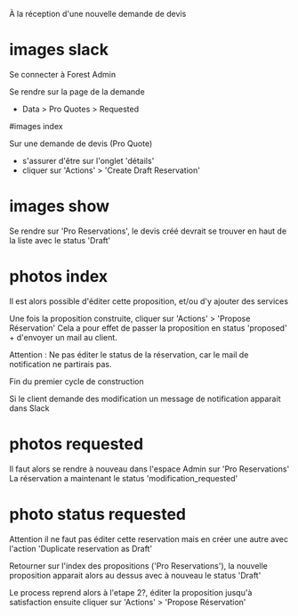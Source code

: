 À la réception d'une nouvelle demande de devis

# images slack

Se connecter à Forest Admin

Se rendre sur la page de la demande
  - Data > Pro Quotes > Requested

#images index

Sur une demande de devis (Pro Quote)
  - s'assurer d'être sur l'onglet 'détails'
  - cliquer sur 'Actions' > 'Create Draft Reservation'

# images show

Se rendre sur 'Pro Reservations', le devis créé devrait se trouver en haut de la liste avec le status 'Draft'

# photos index

Il est alors possible d'éditer cette proposition, et/ou d'y ajouter des services

Une fois la proposition construite, cliquer sur 'Actions' > 'Propose Réservation'
Cela a pour effet de passer la proposition en status 'proposed' + d'envoyer un mail au client.

Attention : Ne pas éditer le status de la réservation, car le mail de notification ne partirais pas.

Fin du premier cycle de construction


Si le client demande des modification un message de notification apparait dans Slack

# photos requested

Il faut alors se rendre à nouveau dans l'espace Admin sur 'Pro Reservations'
La réservation a maintenant le status 'modification_requested'

# photo status requested

Attention il ne faut pas éditer cette reservation mais en créer une autre avec l'action 'Duplicate reservation as Draft'

Retourner sur l'index des propositions ('Pro Reservations'), la nouvelle proposition apparait alors
au dessus avec à nouveau le status 'Draft'

Le process reprend alors à l'etape 2?, éditer la proposition jusqu'à satisfaction ensuite cliquer sur 'Actions' > 'Propose Réservation'

